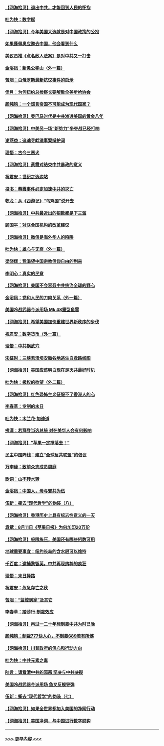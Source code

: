 #### [【网海拾贝】退出中共，才能回到人民的怀抱](../pages/nsc993/n12352634.md?t=08241402) 
#### [吐为快：数字赋](../pages/nsc993/n12352317.md?t=08241402) 
#### [【网海拾贝】今年美国大选就是对中国政策的公投](../pages/nsc993/n12350973.md?t=08241402) 
#### [如果蓬佩奥应邀去中国，他会看到什么](../pages/nsc993/n12350945.md?t=08241402) 
#### [美议员推《点名敌人法案》是对中共又一打击](../pages/nsc993/n12350765.md?t=08241402) 
#### [金浴凤：新愚公移山（外一篇）](../pages/nsc993/n12350253.md?t=08241402) 
#### [苦胆：白俄罗斯最新抗议事件的启示](../pages/nsc993/n12349989.md?t=08241402) 
#### [佳月：为何纽约总检察长要解散全美步枪协会](../pages/nsc993/n12349939.md?t=08241402) 
#### [颜纯钩：一个谎言帝国不可能成为现代国家？](../pages/nsc993/n12349898.md?t=08241402) 
#### [【网海拾贝】奥巴马时代是中共渗透美国的黄金八年](../pages/nsc993/n12349284.md?t=08241402) 
#### [【网海拾贝】中美另一场“新势力”争夺战已经打响](../pages/nsc993/n12346998.md?t=08241402) 
#### [谢燕益：追魂寻衅滋事案辩护词](../pages/nsc993/n12346892.md?t=08241402) 
#### [理悟：古今三恶犬](../pages/nsc993/n12345190.md?t=08241402) 
#### [【网海拾贝】蔡霞对结束中共暴政的意义](../pages/nsc993/n12344263.md?t=08241402) 
#### [祝君安：世纪之选边站](../pages/nsc993/n12342382.md?t=08241402) 
#### [投书：蔡霞事件必定加速中共的灭亡](../pages/nsc993/n12341881.md?t=08241402) 
#### [乾龙：从《西游记》“乌鸡国”说开去](../pages/nsc993/n12341690.md?t=08241402) 
#### [【网海拾贝】中共最近出的招数都是下三滥](../pages/nsc993/n12341593.md?t=08241402) 
#### [顾国平：对联合国机构的改革建议](../pages/nsc993/n12339928.md?t=08241402) 
#### [【网海拾贝】微信是海外华人的陷阱](../pages/nsc993/n12338868.md?t=08241402) 
#### [吐为快：雄心与无奈（外一篇）](../pages/nsc993/n12338132.md?t=08241402) 
#### [梁晓辉：我渴望中国宗教信仰自由的到来](../pages/nsc993/n12336657.md?t=08241402) 
#### [李明心：真实的民意](../pages/nsc993/n12336089.md?t=08241402) 
#### [【网海拾贝】美国不会容忍中共统治全球的野心](../pages/nsc993/n12336063.md?t=08241402) 
#### [金浴凤：党和人民的刀肉关系（外一篇）](../pages/nsc993/n12335834.md?t=08241402) 
#### [美国冷战武器今派用场 Mk 48重型鱼雷](../pages/nsc993/n12335354.md?t=08241402) 
#### [【网海拾贝】希望美国加快重建世界新秩序的步伐](../pages/nsc993/n12334224.md?t=08241402) 
#### [祝君安：数字货币（外一篇）](../pages/nsc993/n12334186.md?t=08241402) 
#### [理悟：中共祸武穴](../pages/nsc993/n12333962.md?t=08241402) 
#### [宋征时：三峡若溃坝安徽各地逃生自救路线图](../pages/nsc993/n12332450.md?t=08241402) 
#### [【网海拾贝】美国应该明白现在是灭共最好时机](../pages/nsc993/n12332313.md?t=08241402) 
#### [吐为快：极权的欲望（外二篇）](../pages/nsc993/n12332089.md?t=08241402) 
#### [【网海拾贝】红色恐怖主义征服不了香港人的心](../pages/nsc993/n12329296.md?t=08241402) 
#### [李春草：专制的末日](../pages/nsc993/n12329079.md?t=08241402) 
#### [吐为快：木兰花‧加速道](../pages/nsc993/n12327366.md?t=08241402) 
#### [拂潇：若拜登当选总统 对在美华人会有何影响](../pages/nsc993/n12295996.md?t=08241402) 
#### [【网海拾贝】“苹果一定撑落去！”](../pages/nsc993/n12326784.md?t=08241402) 
#### [民主中国阵线：建立“全球反共联盟”的倡议](../pages/nsc993/n12324177.md?t=08241402) 
#### [万李缘：致前众志成员周庭](../pages/nsc993/n12324635.md?t=08241402) 
#### [歌词：山不转水转](../pages/nsc993/n12324599.md?t=08241402) 
#### [金浴凤：中国人，毋与邪共为伍](../pages/nsc993/n12324257.md?t=08241402) 
#### [伍新：撕去“现代哲学”的伪装（八）](../pages/nsc993/n12324188.md?t=08241402) 
#### [【网海拾贝】香港历史上具有标志性意义的一天](../pages/nsc993/n12324021.md?t=08241402) 
#### [袁斌：8月11日《苹果日报》为何加印20万份](../pages/nsc993/n12323955.md?t=08241402) 
#### [【网海拾贝】极限施压，美国还有哪些招数可用](../pages/nsc993/n12322512.md?t=08241402) 
#### [地球重要事宜：纽约长岛的含水层可以维持](../pages/nsc993/n12321844.md?t=08241402) 
#### [千百度：逮捕黎智英，中共再现纳粹的疯狂](../pages/nsc993/n12321777.md?t=08241402) 
#### [理悟：末日择路](../pages/nsc993/n12320812.md?t=08241402) 
#### [祝君安：危急存亡之秋](../pages/nsc993/n12320795.md?t=08241402) 
#### [苦胆：“监控到家”及其它](../pages/nsc993/n12320751.md?t=08241402) 
#### [李春草：踏莎行·制裁效应](../pages/nsc993/n12318290.md?t=08241402) 
#### [【网海拾贝】再过一二十年想制裁中共为时已晚](../pages/nsc993/n12318195.md?t=08241402) 
#### [颜纯钩：制裁777快人心，不制裁689若有所憾](../pages/nsc993/n12316912.md?t=08241402) 
#### [【网海拾贝】川普政府的信心和行动方向](../pages/nsc993/n12316673.md?t=08241402) 
#### [吐为快：中共元素之毒](../pages/nsc993/n12316547.md?t=08241402) 
#### [陆言：请看清中共的邪恶 坚决与中共决裂](../pages/nsc993/n12315784.md?t=08241402) 
#### [美国冷战武器今派用场 鱼叉反舰导弹](../pages/nsc993/n12316258.md?t=08241402) 
#### [伍新：撕去“现代哲学”的伪装（七）](../pages/nsc993/n12315846.md?t=08241402) 
#### [【网海拾贝】如果全世界都加入美国的净网行动](../pages/nsc993/n12315588.md?t=08241402) 
#### [【网海拾贝】美国净网，与中国进行数字脱钩](../pages/nsc993/n12312813.md?t=08241402) 

----
#### [ >>> 更早内容 <<< ](../indexes/nsc993-earlier.md)
